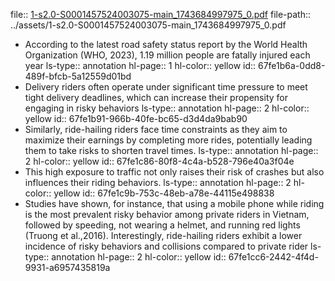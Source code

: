 file:: [1-s2.0-S0001457524003075-main_1743684997975_0.pdf](../assets/1-s2.0-S0001457524003075-main_1743684997975_0.pdf)
file-path:: ../assets/1-s2.0-S0001457524003075-main_1743684997975_0.pdf

- According to the latest road safety status report by the World Health Organization (WHO, 2023), 1.19 million people are fatally injured each year
  ls-type:: annotation
  hl-page:: 1
  hl-color:: yellow
  id:: 67fe1b6a-0dd8-489f-bfcb-5a12559d01bd
- Delivery riders often operate under significant time pressure to meet tight delivery deadlines, which can increase their propensity for engaging in risky behaviors
  ls-type:: annotation
  hl-page:: 2
  hl-color:: yellow
  id:: 67fe1b91-966b-40fe-bc65-d3d4da9bab90
- Similarly, ride-hailing riders face time constraints as they aim to maximize their earnings by completing more rides, potentially leading them to take risks to shorten travel times.
  ls-type:: annotation
  hl-page:: 2
  hl-color:: yellow
  id:: 67fe1c86-80f8-4c4a-b528-796e40a3f04e
- This high exposure to traffic not only raises their risk of crashes but also influences their riding behaviors.
  ls-type:: annotation
  hl-page:: 2
  hl-color:: yellow
  id:: 67fe1c9b-753c-48eb-a78e-44115e498838
- Studies have shown, for instance, that using a mobile phone while riding is the most prevalent risky behavior among private riders in Vietnam, followed by speeding, not wearing a helmet, and running red lights (Truong et al.,2016). Interestingly, ride-hailing riders exhibit a lower incidence of risky behaviors and collisions compared to private rider
  ls-type:: annotation
  hl-page:: 2
  hl-color:: yellow
  id:: 67fe1cc6-2442-4f4d-9931-a6957435819a